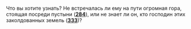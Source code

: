 Что вы хотите узнать? Не встречалась ли ему на пути огромная гора, стоящая посреди пустыни ([**284**](#n_284)), или не знает ли он, кто господин этих заколдованных земель ([**333**](#n_333))?

